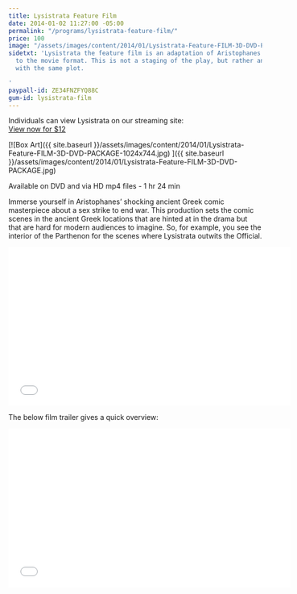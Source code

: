 ```yaml
---
title: Lysistrata Feature Film
date: 2014-01-02 11:27:00 -05:00
permalink: "/programs/lysistrata-feature-film/"
price: 100
image: "/assets/images/content/2014/01/Lysistrata-Feature-FILM-3D-DVD-PACKAGE.jpg"
sidetxt: 'Lysistrata the feature film is an adaptation of Aristophanes'' Lysistrata
  to the movie format. This is not a staging of the play, but rather an adaptation
  with the same plot.

'
paypall-id: ZE34FNZFYQ88C
gum-id: lysistrata-film
---
```


Individuals can view Lysistrata on our streaming site:<script src="https://gumroad.com/js/gumroad.js"></script>\
<a class="gumroad-button" href="https://macmillanfilms.gumroad.com/l/kHZXp">View now for $12 </a>

\[!\[Box Art\]({{ site.baseurl }}/assets/images/content/2014/01/Lysistrata-Feature-FILM-3D-DVD-PACKAGE-1024x744.jpg) \]({{ site.baseurl }}/assets/images/content/2014/01/Lysistrata-Feature-FILM-3D-DVD-PACKAGE.jpg)

Available on DVD and via HD mp4 files - 1 hr 24 min

Immerse yourself in Aristophanes’ shocking ancient Greek comic masterpiece about a sex strike to end war. This production sets the comic scenes in the ancient Greek locations that are hinted at in the drama but that are hard for modern audiences to imagine. So, for example, you see the interior of the Parthenon for the scenes where Lysistrata outwits the Official.

<iframe src="//www.youtube.com/embed/sCzmowU7E4U?list=UUEXS3vn0MXMsjkJVdxdaKag&rel=0&modestbranding=1&autohide=1" class="yt" width="560" height="315" frameborder="0" allowfullscreen="allowfullscreen"></iframe>

The below film trailer gives a quick overview:

<iframe src="//www.youtube.com/embed/i9BKdgVqI5I?list=UUEXS3vn0MXMsjkJVdxdaKag&rel=0&modestbranding=1&autohide=1" class="yt" width="560" height="315" frameborder="0" allowfullscreen="allowfullscreen"></iframe>
